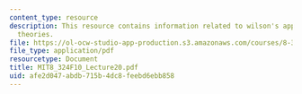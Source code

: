 ```yaml
---
content_type: resource
description: This resource contains information related to wilson's approach to field
  theories.
file: https://ol-ocw-studio-app-production.s3.amazonaws.com/courses/8-324-relativistic-quantum-field-theory-ii-fall-2010/afe2d047abdb715b4dc8feebd6ebb858_MIT8_324F10_Lecture20.pdf
file_type: application/pdf
resourcetype: Document
title: MIT8_324F10_Lecture20.pdf
uid: afe2d047-abdb-715b-4dc8-feebd6ebb858
---
```


